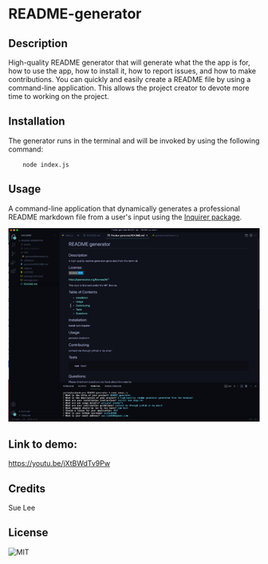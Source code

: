 # README-generator

## Description
High-quality README generator that will generate what the the app is for, how to use the app, how to install it, how to report issues, and how to make contributions. You can quickly and easily create a README file by using a command-line application. This allows the project creator to devote more time to working on the project.

## Installation
The generator runs in the terminal and will be invoked by using the following command:

        node index.js

## Usage 
A command-line application that dynamically generates a professional README markdown file from a user's input using the [Inquirer package](https://www.npmjs.com/package/inquirer).

![A screenshot of the application](./assets/screenshot1.PNG)

## Link to demo:
https://youtu.be/jXtBWdTv9Pw

## Credits
Sue Lee

## License
![MIT](https://img.shields.io/badge/License-MIT-blue.svg)
